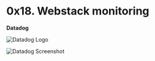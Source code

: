 # 0x18. Webstack monitoring

**Datadog**

![Datadog Logo](https://s3.amazonaws.com/intranet-projects-files/holbertonschool-sysadmin_devops/281/hb3pAsO.png)

![Datadog Screenshot](https://s3.amazonaws.com/alx-intranet.hbtn.io/uploads/medias/2019/6/6b0ea6345a6375437845.png?X-Amz-Algorithm=AWS4-HMAC-SHA256&X-Amz-Credential=AKIARDDGGGOUSBVO6H7D%2F20240509%2Fus-east-1%2Fs3%2Faws4_request&X-Amz-Date=20240509T205556Z&X-Amz-Expires=86400&X-Amz-SignedHeaders=host&X-Amz-Signature=77ce497b9cb9f5a0470927a3d6d27024fa1ad25ff95bd674df9ccf14402e48dc)

